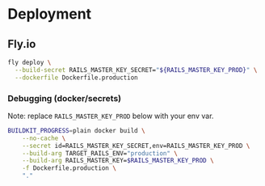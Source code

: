 # Deployment

## Fly.io

```sh
fly deploy \
  --build-secret RAILS_MASTER_KEY_SECRET="${RAILS_MASTER_KEY_PROD}" \
  --dockerfile Dockerfile.production
```

### Debugging (docker/secrets)

Note: replace `RAILS_MASTER_KEY_PROD` below with your env var.

```sh
BUILDKIT_PROGRESS=plain docker build \
    --no-cache \
    --secret id=RAILS_MASTER_KEY_SECRET,env=RAILS_MASTER_KEY_PROD \
    --build-arg TARGET_RAILS_ENV="production" \
    --build-arg RAILS_MASTER_KEY=$RAILS_MASTER_KEY_PROD \
    -f Dockerfile.production \
    "."
```
